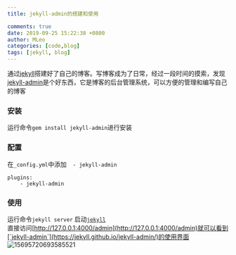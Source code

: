 ```yaml
---
title: jekyll-admin的搭建和使用

comments: true
date: 2019-09-25 15:22:38 +0800
author: MLeo
categories: [code,blog] 
tags: [jekyll, blog]
---
```


通过[jekyll](https://jekyllrb.com/)搭建好了自己的博客。写博客成为了日常，经过一段时间的摸索，发现[jekyll-admin](https://jekyll.github.io/jekyll-admin/)是个好东西，它是博客的后台管理系统，可以方便的管理和编写自己的博客

### 安装
运行命令`gem install jekyll-admin`进行安装

### 配置
在`_config.yml`中添加`  - jekyll-admin`  

```
plugins:
    - jekyll-admin
```

### 使用
运行命令`jekyll server` 启动[`jekyll`](https://jekyllrb.com/)  
直接访问[http://127.0.0.1:4000/admin](http://127.0.0.1:4000/admin)就可以看到[`jekyll-admin`](https://jekyll.github.io/jekyll-admin/)的使用界面  
![15695720693585521](https://images.ichochy.com/15695720693585521.png)

